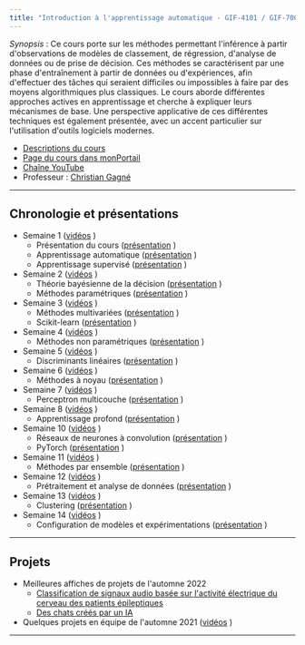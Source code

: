 ```yaml
---
title: "Introduction à l'apprentissage automatique - GIF-4101 / GIF-7005"
---
```


*Synopsis* : Ce cours porte sur les méthodes permettant l'inférence à partir d'observations de modèles de classement, de régression, d'analyse de données ou de prise de décision. Ces méthodes se caractérisent par une phase d'entraînement à partir de données ou d'expériences, afin d'effectuer des tâches qui seraient difficiles ou impossibles à faire par des moyens algorithmiques plus classiques. Le cours aborde différentes approches actives en apprentissage et cherche à expliquer leurs mécanismes de base. Une perspective applicative de ces différentes techniques est également présentée, avec un accent particulier sur l'utilisation d'outils logiciels modernes.

* [Descriptions du cours](https://www.ulaval.ca/etudes/cours/gif-4101-introduction-a-lapprentissage-automatique)
* [Page du cours dans monPortail](https://sitescours.monportail.ulaval.ca/ena/site/informationsgenerales?idSite=146163)
* [Chaîne YouTube](https://www.youtube.com/channel/UCkMXqYnOzhIlRseUOgq8_Xw)
* Professeur : [Christian Gagné](https://chgagne.github.io/)

---

## Chronologie et présentations ##

* Semaine 1 ([vidéos](https://www.youtube.com/playlist?list=PLbJrgQUb1-prEq9nYi5wzNHyypFEZw6Z2) <i class="fab fa-youtube"></i>)
  * Présentation du cours ([présentation](/slides/sem01/iaa-sem01-presentation-FR.pdf) <i class="fas fa-chalkboard"></i>)
  * Apprentissage automatique ([présentation](/slides/sem01/iaa-sem01-apprentissage-FR.pdf) <i class="fas fa-chalkboard"></i>) 
  * Apprentissage supervisé ([présentation](/slides/sem01/iaa-sem01-supervise-FR.pdf) <i class="fas fa-chalkboard"></i>)
* Semaine 2 ([vidéos](https://www.youtube.com/playlist?list=PLbJrgQUb1-pqRkZT_G8OP-_dGJBosykam) <i class="fab fa-youtube"></i>)
  * Théorie bayésienne de la décision ([présentation](/slides/sem02/iaa-sem02-bayes-FR.pdf) <i class="fas fa-chalkboard"></i>)
  * Méthodes paramétriques ([présentation](/slides/sem02/iaa-sem02-methparam-FR.pdf) <i class="fas fa-chalkboard"></i>)
* Semaine 3 ([vidéos](https://www.youtube.com/playlist?list=PLbJrgQUb1-pqjukTTJkFiSJsQEVBOZ5Wn) <i class="fab fa-youtube"></i>)
  * Méthodes multivariées ([présentation](/slides/sem03/iaa-sem03-methmultivariees-FR.pdf) <i class="fas fa-chalkboard"></i>)
  * Scikit-learn ([présentation](/slides/sem03/iaa-sem03-sklearn-FR.pdf) <i class="fas fa-chalkboard"></i>)
* Semaine 4 ([vidéos](https://www.youtube.com/playlist?list=PLbJrgQUb1-poqvfoyFTo6a05QaM4KSTi6) <i class="fab fa-youtube"></i>)
  * Méthodes non paramétriques ([présentation](/slides/sem04/iaa-sem04-methnonparam-FR.pdf) <i class="fas fa-chalkboard"></i>)
* Semaine 5 ([vidéos](https://www.youtube.com/playlist?list=PLbJrgQUb1-pqflF9nYTNf_GuRXKVysFxQ) <i class="fab fa-youtube"></i>)
  * Discriminants linéaires ([présentation](/slides/sem05/iaa-sem05-discrlineaires-FR.pdf) <i class="fas fa-chalkboard"></i>)
* Semaine 6 ([vidéos](https://www.youtube.com/playlist?list=PLbJrgQUb1-prhEXW8Z0O924I0ejmepy6w) <i class="fab fa-youtube"></i>)
  * Méthodes à noyau ([présentation](/slides/sem06/iaa-sem06-methnoyaux-FR.pdf) <i class="fas fa-chalkboard"></i>)
* Semaine 7 ([vidéos](https://www.youtube.com/playlist?list=PLbJrgQUb1-pplc8fD5xAS4BCOJOy1vSJz) <i class="fab fa-youtube"></i>)
  * Perceptron multicouche ([présentation](/slides/sem07/iaa-sem07-pmc-FR.pdf) <i class="fas fa-chalkboard"></i>)
* Semaine 8 ([vidéos](https://www.youtube.com/playlist?list=PLbJrgQUb1-ppYasM3znc_TAMFUmXUiDhq) <i class="fab fa-youtube"></i>)
  * Apprentissage profond ([présentation](/slides/sem08/iaa-sem08-profond-FR.pdf) <i class="fas fa-chalkboard"></i>)
* Semaine 10 ([vidéos](https://www.youtube.com/playlist?list=PLbJrgQUb1-ppL5GBFghU3o4A-294hLGQW) <i class="fab fa-youtube"></i>)
  * Réseaux de neurones à convolution ([présentation](/slides/sem10/iaa-sem10-reseauconv-FR.pdf) <i class="fas fa-chalkboard"></i>)
  * PyTorch ([présentation](/slides/sem10/iaa-sem10-pytorch-FR.pdf) <i class="fas fa-chalkboard"></i>)
* Semaine 11 ([vidéos](https://www.youtube.com/playlist?list=PLbJrgQUb1-poIXkaQOmQusLarmrj0t2a1) <i class="fab fa-youtube"></i>)
  * Méthodes par ensemble ([présentation](/slides/sem11/iaa-sem11-ensemble-FR.pdf) <i class="fas fa-chalkboard"></i>)
* Semaine 12 ([vidéos](https://www.youtube.com/playlist?list=PLbJrgQUb1-pqPBuxSo9MQMlYBHPUdCqXb) <i class="fab fa-youtube"></i>)
  * Prétraitement et analyse de données ([présentation](/slides/sem12/iaa-sem12-analyse-FR.pdf) <i class="fas fa-chalkboard"></i>)
* Semaine 13 ([vidéos](https://www.youtube.com/playlist?list=PLbJrgQUb1-prlclyh0gzcHlaH144FXVMV) <i class="fab fa-youtube"></i>)
  * Clustering ([présentation](/slides/sem13/iaa-sem13-clustering-FR.pdf) <i class="fas fa-chalkboard"></i>)
* Semaine 14 ([vidéos](https://www.youtube.com/playlist?list=PLbJrgQUb1-pqGP9NDqU2rILU1DY4f750h) <i class="fab fa-youtube"></i>)
  * Configuration de modèles et expérimentations ([présentation](/slides/sem14/iaa-sem14-experimentations-FR.pdf) <i class="fas fa-chalkboard"></i>)


---

## Projets ##

* Meilleures affiches de projets de l'automne 2022
  * [Classification de signaux audio basée sur l'activité électrique du cerveau des patients épileptiques](/projets/A2022/iaa_eq35_poster_A1.pdf)
  * [Des chats créés par un IA](/projets/A2022/Affiche_Projet_GIF_7005_eq_16.pdf)
* Quelques projets en équipe de l'automne 2021  ([vidéos](https://www.youtube.com/playlist?list=PLbJrgQUb1-poBiK64bI55Vl8ZUQGj_SM9) <i class="fab fa-youtube"></i>)


---

